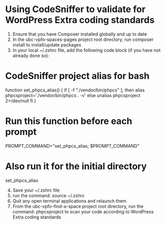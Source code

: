 # Using CodeSniffer to validate for WordPress Extra coding standards

1) Ensure that you have Composer installed globally and up to date
2) In the ubc-vpfo-spaces-pages project root directory, run composer install to install/update packages
3) In your local ~/.zshrc file, add the following code block (if you have not already done so):

# CodeSniffer project alias for bash
function set_phpcs_alias() {
    if [ -f "./vendor/bin/phpcs" ]; then
        alias phpcsproject='./vendor/bin/phpcs . -v'
    else
        unalias phpcsproject 2>/dev/null
    fi
}

# Run this function before each prompt
PROMPT_COMMAND="set_phpcs_alias; $PROMPT_COMMAND"

# Also run it for the initial directory
set_phpcs_alias

4) Save your ~/.zshrc file
5) run the command: source ~/.zshrc
6) Quit any open terminal applications and relaunch them
7) From the ubc-vpfo-find-a-space project root directory, run the command: 
phpcsproject
to scan your code according to WordPress Extra coding standards